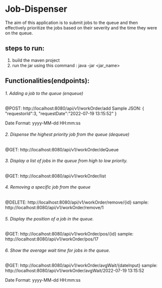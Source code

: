 # Job-Dispenser

The aim of this application is to submit jobs to the queue and then effectively prioritize the jobs based on their severity and the time they were on the queue. 

## steps to run:
1. build the maven project
2. run the jar using this command : java -jar <jar_name>


## Functionalities(endpoints):

###### 1. Adding a job to the queue (enqueue)

@POST: http://localhost:8080/api/v1/workOrder/add
Sample JSON: 
{
    "requestorId":3,
    "requestDate":"2022-07-19 13:15:52"
}

Date Format: yyyy-MM-dd HH:mm:ss

###### 2. Dispense the highest priority job from the queue (dequeue)

@GET: http://localhost:8080/api/v1/workOrder/deQueue 
  
###### 3. Display a list of jobs in the queue from high to low priority.

@GET: http://localhost:8080/api/v1/workOrder/list 

###### 4. Removing a specific job from the queue

@DELETE: http://localhost:8080/api/v1/workOrder/remove/{id} 
	sample: http://localhost:8080/api/v1/workOrder/remove/1

###### 5. Display the position of a job in the queue.

@GET: http://localhost:8080/api/v1/workOrder/pos/{id} 
	sample: http://localhost:8080/api/v1/workOrder/pos/17 

###### 6. Show the average wait time for jobs in the queue.

@GET: http://localhost:8080/api/v1/workOrder/avgWait/{dateInput}
	sample: http://localhost:8080/api/v1/workOrder/avgWait/2022-07-19 13:15:52
	
Date Format: yyyy-MM-dd HH:mm:ss
